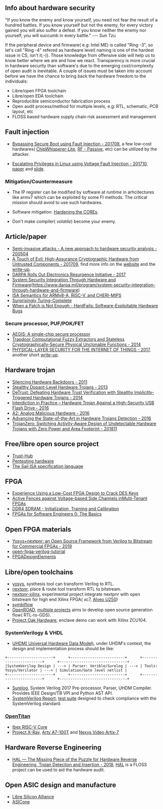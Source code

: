 ## Info about hardware security

"If you know the enemy and know yourself, you need not fear the result of a hundred battles. If you know yourself but not the enemy, for every victory gained you will also suffer a defeat. If you know neither the enemy nor yourself, you will succumb in every battle." ---  Sun Tzu 

If the peripheral device and firmware( e.g: Intel ME) is called "Ring -3", so let's call "Ring -4" refered as hardware level( naming is one of the hardest issue in CS, isn't it;-)). Those knowledge from offensive side will help us to know better where we are and how we react. Transparency is more crucial in hardware security than software's due to the emerging cost/complexity of open audit is inevitable. A couple of issues must be taken into account before we have the chance to bring back the hardware freedom to the individuals:

* Libre/open FPGA toolchain
* Libre/open EDA toolchain
* Reproducible semiconductor fabrication process
* Open audit process/method for multiple levels, e.g: RTL, schematic, PCB layout, etc
* FLOSS based hardware supply chain risk assessment and management


## Fault injection

* [Bypassing Secure Boot using Fault Injection - 201708](https://app.media.ccc.de/v/SHA2017-143-bypassing_secure_boot_using_fault_injection), a few low-cost hardwares( [ChipWhisperer-Lite](https://wiki.newae.com/CW1173_ChipWhisperer-Lite), [RF - Passive](https://www.langer-emv.de/en/category/rf-passive-30-mhz-3-ghz/35), etc) can be utilized by the attacker.

* [Escalating Privileges in Linux using Voltage Fault Injection - 201710](https://www.riscure.com/publication/escalating-privileges-linux-using-fault-injection/), [paper](https://www.riscure.com/uploads/2017/10/Riscure_Whitepaper_Escalating_Privileges_in_Linux_using_Fault_Injection.pdf) and [slide](https://www.riscure.com/uploads/2017/10/escalating-privileges-in-linux-using-fi-presentation-fdtc-2017.pdf).

### Mitigation/Countermeasure

* The IP register can be modified by software at runtime in arhcitectures like armv7 which can be exploited by some FI methods. The critical mission should avoid to use such hardwares.

* Software mitigation: [Hardening the COREs](https://github.com/hardenedlinux/hardenedlinux_profiles/raw/master/slide/hardening_the_core.pdf).

* Don't make compiler( _volatile_) become your enemy.


## Article/paper

* [Semi-invasive attacks - A new approach to hardware security analysis - 200504](https://www.cl.cam.ac.uk/techreports/UCAM-CL-TR-630.pdf)
* [A Touch of Evil: High-Assurance Cryptographic Hardware from Untrusted Components - 201709](https://arxiv.org/abs/1709.03817), find more info on the [website](https://backdoortolerance.org/) and the [write-up](https://www.benthamsgaze.org/2018/02/06/a-witch-hunt-for-trojans-in-our-chips/).
* [DARPA Rolls Out Electronics Resurgence Initiative - 2017](https://www.darpa.mil/news-events/2017-09-13)
* [System Security Integration Through Hardware and Firmware](SSITH)(https://www.darpa.mil/program/system-security-integration-through-hardware-and-firmware)
* [ISA Semantics for ARMv8-A, RISC-V, and CHERI-MIPS](https://alastairreid.github.io/papers/POPL_19/)
* [Surprisingly Turing-Complete](https://www.gwern.net/Turing-complete)
* [When a Patch is Not Enough - HardFails: Software-Exploitable Hardware Bugs](https://arxiv.org/pdf/1812.00197.pdf)


### Secure processor, PUF/POK/FET

* [AEGIS: A single-chip secure processor](https://people.csail.mit.edu/devadas/pubs/aegis-istr-august6-2005.pdf)
* [Trapdoor Computational Fuzzy Extractors and Stateless Cryptographically-Secure Physical Unclonable Functions - 2014](https://eprint.iacr.org/2014/938.pdf)
* [PHYSICAL-LAYER SECURITY FOR THE INTERNET OF THINGS - 2017](https://www.emsec.ruhr-uni-bochum.de/media/attachments/files/2017/03/dissertation-zenger.pdf), another short [write-up](https://pdfs.semanticscholar.org/9c7f/d8cad243654cbcc29b62d721d5c8929ecdb8.pdf).


## Hardware trojan

* [Silencing Hardware Backdoors - 2011](http://www.cs.columbia.edu/~simha/preprint_oakland11.pdf)
* [Stealthy Dopant-Level Hardware Trojans - 2013](https://sharps.org/wp-content/uploads/BECKER-CHES.pdf)
* [DeTrust: Defeating Hardware Trust Verification with Stealthy Implicitly-Triggered Hardware Trojans - 2014](http://www.cse.cuhk.edu.hk/~qxu/zhang-ccs14.pdf)
* [Interdiction in Practice – Hardware Trojan Against a High-Security USB Flash Drive - 2016](https://eprint.iacr.org/2015/768)
* [A2: Analog Malicious Hardware - 2016](https://ieeexplore.ieee.org/document/7546493)
* [Advancing the State-of-the-Art in Hardware Trojans Detection - 2016](https://eprint.iacr.org/2014/943.pdf)
* [TrojanZero: Switching Activity-Aware Design of Undetectable Hardware Trojans with Zero Power and Area Footprint - 201811](https://arxiv.org/abs/1812.02770)


## Free/libre open source project

* [Trust-Hub](http://www.trust-hub.org/home)
* [Pentesting hardware](https://github.com/unprovable/PentestHardware)
* [The Sail ISA specification language](https://github.com/rems-project/sail)


## FPGA

* [Experience Using a Low-Cost FPGA Design to Crack DES Keys](https://www.cl.cam.ac.uk/~rnc1/descrack/DEScracker.html)
* [Active Fences against Voltage-based Side Channels inMulti-Tenant FPGAs](https://eprint.iacr.org/2019/1152.pdf)
* [DDR4 SDRAM - Initialization, Training and Calibration](https://www.systemverilog.io/ddr4-initialization-and-calibration)
* [FPGAs for Software Engineers 0: The Basics](https://rhye.org/post/fpgas-for-software-engineers-0-basics/)


## Open FPGA materials

* [Yosys+nextpnr: an Open Source Framework from Verilog to Bitstream for Commercial FPGAs - 2019](https://arxiv.org/abs/1903.10407)
* [open-fpga-verilog-tutorial](https://github.com/Obijuan/open-fpga-verilog-tutorial/wiki/Chapter-0%3A-you-are-leaving-the-private-sector)
* [FPGADesignElements](https://github.com/laforest/FPGADesignElements)


## Libre/open toolchains

* [yosys](https://github.com/YosysHQ/yosys), systhesis tool can transform Verilog to RTL.
* [nextpnr](https://github.com/YosysHQ/nextpnr), place & route tool transform RTL to bitstream.
* [nextpnr-xilinx](https://github.com/daveshah1/nextpnr-xilinx/), experimental project integrate nextpnr with open bitstream for high end Xilinx FPGA( xc7, [Alveo U250](https://www.xilinx.com/products/boards-and-kits/alveo/u250.html#specifications))
* [symbiflow](https://symbiflow.github.io/)
* [OpenROAD](https://theopenroadproject.org/), [multiple projects](https://github.com/The-OpenROAD-Project) aims to develop open source generation flow( RTL-to-GDS).
* [Project Oak Hardware](https://github.com/project-oak/oak-hardware), enclave demo can work with Xilinx ZCU104.


### SystemVerilogy & VHDL

* [UHDM( Universal Hardware Data Model)](https://github.com/alainmarcel/UHDM), under UHDM's context, the design and implementation process should be like:

```
+---------------------+      +-------------------------+      +------------------------+      +-------------------------------+
|SystemVerilog Design | ---> | Parser: Verible/Surelog | ---> | Tools: Yosys/Verilator | ---> | Simulation/Gate level netlist |
+---------------------+      +-------------------------+      +------------------------+      +-------------------------------+
```
* [Surelog](https://github.com/alainmarcel/Surelog), System Verilog 2017 Pre-processor, Parser, UHDM Compiler. Provides IEEE Design/TB VPI and Python AST API.
* [SystemVerilog Report](https://symbiflow.github.io/sv-tests/), [test suite](https://github.com/SymbiFlow/sv-tests) designed to check compliance with the SystemVerilog standard.


### [OpenTitan](https://opentitan.org/)

* [Ibex RISC-V Core](https://github.com/lowRISC/ibex)
* [Project X-Ray](https://symbiflow.readthedocs.io/projects/prjxray/en/latest/), [Arty A7-100T](https://store.digilentinc.com/arty-a7-artix-7-fpga-development-board-for-makers-and-hobbyists/) and [Nexys Video Artix-7](https://store.digilentinc.com/nexys-video-artix-7-fpga-trainer-board-for-multimedia-applications/)


## Hardware Reverse Engineering

* [HAL — The Missing Piece of the Puzzle for Hardware Reverse Engineering, Trojan Detection and Insertion - 2018](https://eprint.iacr.org/2017/783), [HAL](https://github.com/emsec/HAL) is a FLOSS project can be used to aid the hardware audit.


## Open ASIC design and manufacture

* [Libre Silicon Alliance](https://github.com/libresilicon)
* [ASICone](https://www.youtube.com/watch?v=17Pqy6nH4HA)
